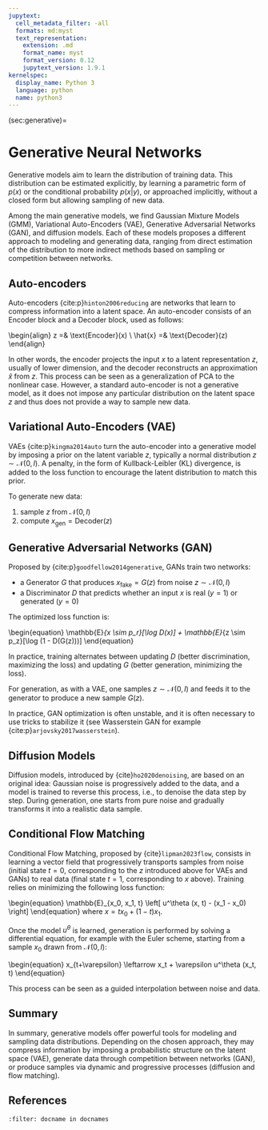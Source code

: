 ```yaml
---
jupytext:
  cell_metadata_filter: -all
  formats: md:myst
  text_representation:
    extension: .md
    format_name: myst
    format_version: 0.12
    jupytext_version: 1.9.1
kernelspec:
  display_name: Python 3
  language: python
  name: python3
---
```


(sec:generative)=
# Generative Neural Networks

Generative models aim to learn the distribution of training data. This distribution can be estimated explicitly, by learning a parametric form of $p(x)$ or the conditional probability $p(x|y)$, or approached implicitly, without a closed form but allowing sampling of new data.

Among the main generative models, we find Gaussian Mixture Models (GMM), Variational Auto-Encoders (VAE), Generative Adversarial Networks (GAN), and diffusion models. Each of these models proposes a different approach to modeling and generating data, ranging from direct estimation of the distribution to more indirect methods based on sampling or competition between networks.

## Auto-encoders

Auto-encoders {cite:p}`hinton2006reducing` are networks that learn to compress information into a latent space. An auto-encoder consists of an Encoder block and a Decoder block, used as follows:

\begin{align}
z =& \text{Encoder}(x) \\
\hat{x} =& \text{Decoder}(z)
\end{align}

In other words, the encoder projects the input $x$ to a latent representation $z$, usually of lower dimension, and the decoder reconstructs an approximation $\hat{x}$ from $z$. This process can be seen as a generalization of PCA to the nonlinear case. However, a standard auto-encoder is not a generative model, as it does not impose any particular distribution on the latent space $z$ and thus does not provide a way to sample new data.

## Variational Auto-Encoders (VAE)

VAEs {cite:p}`kingma2014auto` turn the auto-encoder into a generative model by imposing a prior on the latent variable $z$, typically a normal distribution $z \sim \mathcal{N}(0, I)$. A penalty, in the form of Kullback-Leibler (KL) divergence, is added to the loss function to encourage the latent distribution to match this prior.

To generate new data:
1. sample $z$ from $\mathcal{N}(0, I)$
2. compute $x_\text{gen} = \text{Decoder}(z)$

## Generative Adversarial Networks (GAN)

Proposed by {cite:p}`goodfellow2014generative`, GANs train two networks:

- a Generator $G$ that produces $x_{\text{fake}} = G(z)$ from noise $z \sim \mathcal{N}(0, I)$
- a Discriminator $D$ that predicts whether an input $x$ is real ($y=1$) or generated ($y=0$)

The optimized loss function is:

\begin{equation}
\mathbb{E}_{x \sim p_r}[\log D(x)] + \mathbb{E}_{z \sim p_z}[\log (1 - D(G(z)))]
\end{equation}

In practice, training alternates between updating $D$ (better discrimination, maximizing the loss) and updating $G$ (better generation, minimizing the loss).

For generation, as with a VAE, one samples $z \sim \mathcal{N}(0, I)$ and feeds it to the generator to produce a new sample $G(z)$.

In practice, GAN optimization is often unstable, and it is often necessary to use tricks to stabilize it (see Wasserstein GAN for example {cite:p}`arjovsky2017wasserstein`).

## Diffusion Models

Diffusion models, introduced by {cite}`ho2020denoising`, are based on an original idea: Gaussian noise is progressively added to the data, and a model is trained to reverse this process, i.e., to denoise the data step by step. During generation, one starts from pure noise and gradually transforms it into a realistic data sample.

## Conditional Flow Matching

Conditional Flow Matching, proposed by {cite}`lipman2023flow`, consists in learning a vector field that progressively transports samples from noise (initial state $t=0$, corresponding to the $z$ introduced above for VAEs and GANs) to real data (final state $t=1$, corresponding to $x$ above). Training relies on minimizing the following loss function:

\begin{equation}
\mathbb{E}_{x_0, x_1, t} \left[ u^\theta (x, t) - (x_1 - x_0) \right]
\end{equation}
where $x = t x_0 + (1 - t) x_1$.

Once the model $u^\theta$ is learned, generation is performed by solving a differential equation, for example with the Euler scheme, starting from a sample $x_0$ drawn from $\mathcal{N}(0, I)$:

\begin{equation}
x_{t+\varepsilon} \leftarrow x_t + \varepsilon u^\theta (x_t, t)
\end{equation}

This process can be seen as a guided interpolation between noise and data.

## Summary

In summary, generative models offer powerful tools for modeling and sampling data distributions. Depending on the chosen approach, they may compress information by imposing a probabilistic structure on the latent space (VAE), generate data through competition between networks (GAN), or produce samples via dynamic and progressive processes (diffusion and flow matching).

## References

```{bibliography}
:filter: docname in docnames
```
